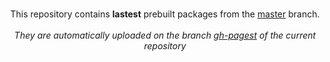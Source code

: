<p align="center" >
<br />
This repository contains <b>lastest</b> prebuilt packages from the <a href="https://github.com/lief-project/LIEF/tree/master">master</a> branch.
<br /><br />
<i>They are automatically uploaded on the branch <a href="https://github.com/lief-project/packages/tree/gh-pages">gh-pagest</a> of the current repository</i>

</p>



